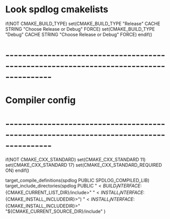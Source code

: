 # Look spdlog cmakelists
if(NOT CMAKE_BUILD_TYPE)
    set(CMAKE_BUILD_TYPE "Release" CACHE STRING "Choose Release or Debug" FORCE)
    set(CMAKE_BUILD_TYPE "Debug" CACHE STRING "Choose Release or Debug" FORCE)
endif()

# ---------------------------------------------------------------------------------------
# Compiler config
# ---------------------------------------------------------------------------------------
if(NOT CMAKE_CXX_STANDARD)
    set(CMAKE_CXX_STANDARD 11)
    set(CMAKE_CXX_STANDARD 17)
    set(CMAKE_CXX_STANDARD_REQUIRED ON)
endif()

target_compile_definitions(spdlog PUBLIC SPDLOG_COMPILED_LIB)
target_include_directories(spdlog PUBLIC "$<BUILD_INTERFACE:${CMAKE_CURRENT_LIST_DIR}/include>"
                                         "$<INSTALL_INTERFACE:${CMAKE_INSTALL_INCLUDEDIR}>")
                                         "$<INSTALL_INTERFACE:${CMAKE_INSTALL_INCLUDEDIR}>"
                                         "${CMAKE_CURRENT_SOURCE_DIR}/include"
                                         )